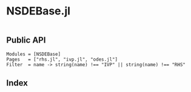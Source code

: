 # NSDEBase.jl

```@contents
```

## Public API

```@autodocs
Modules = [NSDEBase]
Pages   = ["rhs.jl", "ivp.jl", "odes.jl"]
Filter  = name -> string(name) !== "IVP" || string(name) !== "RHS"
```

## Index

```@index
```
